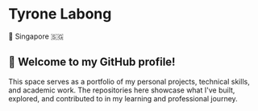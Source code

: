 # Tyrone Labong

📍 Singapore 🇸🇬  

## 👾 Welcome to my GitHub profile!
This space serves as a portfolio of my personal projects, technical skills, and academic work. The repositories here showcase what I've built, explored, and contributed to in my learning and professional journey.

